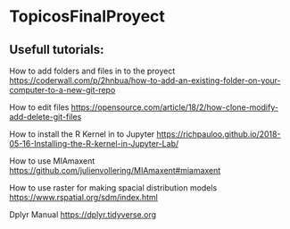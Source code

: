 # TopicosFinalProyect
## Usefull tutorials:

How to add folders and files in to the proyect
https://coderwall.com/p/2hnbua/how-to-add-an-existing-folder-on-your-computer-to-a-new-git-repo

How to edit files
https://opensource.com/article/18/2/how-clone-modify-add-delete-git-files

How to install the R Kernel in to Jupyter
https://richpauloo.github.io/2018-05-16-Installing-the-R-kernel-in-Jupyter-Lab/

How to use MIAmaxent
https://github.com/julienvollering/MIAmaxent#miamaxent

How to use raster for making spacial distribution models
https://www.rspatial.org/sdm/index.html

Dplyr Manual
https://dplyr.tidyverse.org
